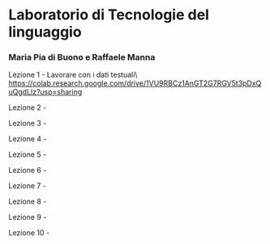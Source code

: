 # Laboratorio di Tecnologie del linguaggio
### Maria Pia di Buono e Raffaele Manna

Lezione 1 - Lavorare con i dati testuali\\
https://colab.research.google.com/drive/1VU9RBCz1AnGT2G7RGV5t3pDxQuQgdLlz?usp=sharing

Lezione 2 - 

Lezione 3 -

Lezione 4 -

Lezione 5 - 

Lezione 6 -

Lezione 7 -

Lezione 8 -

Lezione 9 -

Lezione 10 -
